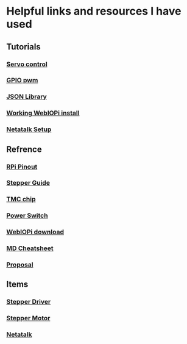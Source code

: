 # Helpful links and resources I have used

## Tutorials

### [Servo control](https://www.section.io/engineering-education/how-to-control-a-servo-motor-using-a-raspberry-pi-3/)

### [GPIO pwm](https://sourceforge.net/p/raspberry-gpio-python/wiki/PWM/)

### [JSON Library](https://www.geeksforgeeks.org/read-json-file-using-python/)

### [Working WebIOPi install](https://thepiguy.altervista.org/webiopi-rp3/)

### [Netatalk Setup](https://pimylifeup.com/raspberry-pi-afp/)

## Refrence

### [RPi Pinout](https://pinout.xyz/pinout/5v_power)
### [Stepper Guide](https://howtomechatronics.com/tutorials/arduino/stepper-motors-and-arduino-the-ultimate-guide/)
### [TMC chip](https://www.trinamic.com/products/integrated-circuits/details/tmc2208-la/)
### [Power Switch](https://www.makeuseof.com/tag/add-power-button-raspberry-pi/)
### [WebIOPi download](https://webiopi.trouch.com/)
 
### [MD Cheatsheet](https://www.markdownguide.org/cheat-sheet/)

### [Proposal](https://docs.google.com/document/d/1AzYuQuB_pk9lsr5wFyZfUAeNFqbiOkqCQY2x9mIrxlc/)

## Items

### [Stepper Driver](https://www.amazon.com/Printer-TMC2208-Screwdriver-Controller-Ramps1-4/dp/B08DFVZV5Q/ref=sr_1_3?crid=1J4TEUR5Z8VLB&keywords=TMC2208&qid=1670336008&sprefix=tmc2208%2Caps%2C209&sr=8-3&th=1)

### [Stepper Motor](https://www.amazon.com/FYSETC-Printer-Extruder-47-2inch-Accessories/dp/B099JMJNH2/ref=sr_1_18?crid=T1UZ3SJRESQE&keywords=small+Stepper+Motor&qid=1669988498&sprefix=small+stepper+motor%2Caps%2C71&sr=8-18)

### [Netatalk](https://netatalk.sourceforge.io/3.1/htmldocs/afp.conf.5.html)